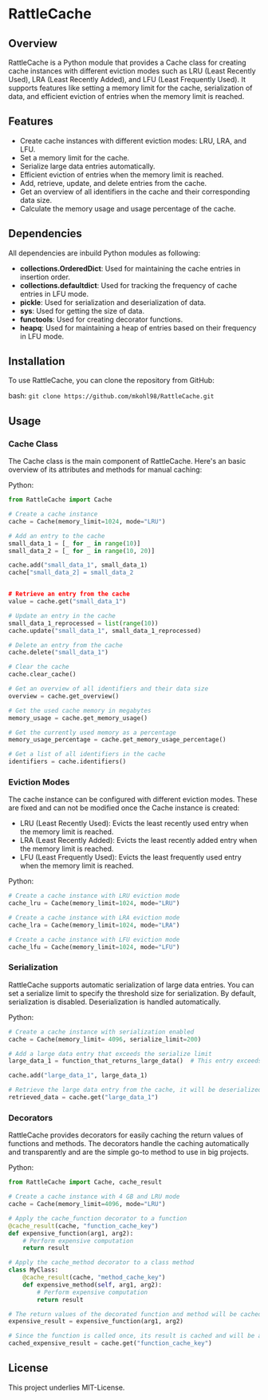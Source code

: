 # RattleCache

## Overview
RattleCache is a Python module that provides a Cache class for creating cache instances with different eviction modes such as LRU (Least Recently Used), LRA (Least Recently Added), and LFU (Least Frequently Used). It supports features like setting a memory limit for the cache, serialization of data, and efficient eviction of entries when the memory limit is reached.

## Features
- Create cache instances with different eviction modes: LRU, LRA, and LFU.
- Set a memory limit for the cache.
- Serialize large data entries automatically.
- Efficient eviction of entries when the memory limit is reached.
- Add, retrieve, update, and delete entries from the cache.
- Get an overview of all identifiers in the cache and their corresponding data size.
- Calculate the memory usage and usage percentage of the cache.

## Dependencies

All dependencies are inbuild Python modules as following:

- **collections.OrderedDict**: Used for maintaining the cache entries in insertion order.
- **collections.defaultdict**: Used for tracking the frequency of cache entries in LFU mode.
- **pickle**: Used for serialization and deserialization of data.
- **sys**: Used for getting the size of data.
- **functools**: Used for creating decorator functions.
- **heapq**: Used for maintaining a heap of entries based on their frequency in LFU mode.

## Installation

To use RattleCache, you can clone the repository from GitHub:

bash:
`git clone https://github.com/mkohl98/RattleCache.git`

## Usage
### Cache Class

The Cache class is the main component of RattleCache. Here's an basic overview of its attributes and methods for manual caching:

Python:
```python
from RattleCache import Cache

# Create a cache instance
cache = Cache(memory_limit=1024, mode="LRU")

# Add an entry to the cache
small_data_1 = [_ for _ in range(10)]
small_data_2 = [_ for _ in range(10, 20)]

cache.add("small_data_1", small_data_1)
cache["small_data_2] = small_data_2


# Retrieve an entry from the cache
value = cache.get("small_data_1")

# Update an entry in the cache
small_data_1_reprocessed = list(range(10))
cache.update("small_data_1", small_data_1_reprocessed)

# Delete an entry from the cache
cache.delete("small_data_1")

# Clear the cache
cache.clear_cache()

# Get an overview of all identifiers and their data size
overview = cache.get_overview()

# Get the used cache memory in megabytes
memory_usage = cache.get_memory_usage()

# Get the currently used memory as a percentage
memory_usage_percentage = cache.get_memory_usage_percentage()

# Get a list of all identifiers in the cache
identifiers = cache.identifiers()
```

### Eviction Modes

The cache instance can be configured with different eviction modes. These are fixed and can not be modified once the Cache instance is created:
- LRU (Least Recently Used): Evicts the least recently used entry when the memory limit is reached.
- LRA (Least Recently Added): Evicts the least recently added entry when the memory limit is reached.
- LFU (Least Frequently Used): Evicts the least frequently used entry when the memory limit is reached.

Python:
```python
# Create a cache instance with LRU eviction mode
cache_lru = Cache(memory_limit=1024, mode="LRU")

# Create a cache instance with LRA eviction mode
cache_lra = Cache(memory_limit=1024, mode="LRA")

# Create a cache instance with LFU eviction mode
cache_lfu = Cache(memory_limit=1024, mode="LFU")
```

### Serialization

RattleCache supports automatic serialization of large data entries. You can set a serialize limit to specify the threshold size for serialization. By default, serialization is disabled. Deserialization is handled automatically.

Python:
```python
# Create a cache instance with serialization enabled
cache = Cache(memory_limit= 4096, serialize_limit=200)

# Add a large data entry that exceeds the serialize limit
large_data_1 = function_that_returns_large_data()  # This entry exceeds the serialize limit

cache.add("large_data_1", large_data_1)

# Retrieve the large data entry from the cache, it will be deserialized automatically
retrieved_data = cache.get("large_data_1")
```

### Decorators

RattleCache provides decorators for easily caching the return values of functions and methods. The decorators handle the caching automatically and transparently and are the simple go-to method to use in big projects.

Python:
```python
from RattleCache import Cache, cache_result

# Create a cache instance with 4 GB and LRU mode
cache = Cache(memory_limit=4096, mode="LRU")

# Apply the cache_function decorator to a function
@cache_result(cache, "function_cache_key")
def expensive_function(arg1, arg2):
    # Perform expensive computation
    return result

# Apply the cache_method decorator to a class method
class MyClass:
    @cache_result(cache, "method_cache_key")
    def expensive_method(self, arg1, arg2):
        # Perform expensive computation
        return result

# The return values of the decorated function and method will be cached based on the provided cache key
expensive_result = expensive_function(arg1, arg2)

# Since the function is called once, its result is cached and will be accessed if the function is called again
cached_expensive_result = cache.get("function_cache_key")
```

## License
This project underlies MIT-License.